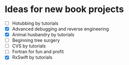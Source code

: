 # Ideas for new book projects

- [ ] Hotubbing by tutorials
- [x] Advanced debugging and reverse engineering
- [x] Animal husbandry by tutorials
- [ ] Beginning tree surgery
- [ ] CVS by tutorials
- [ ] Fortran for fun and profit
- [x] RxSwift by tutorials
